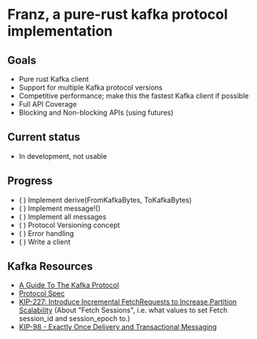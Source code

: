 # Franz, a pure-rust kafka protocol implementation

## Goals

* Pure rust Kafka client
* Support for multiple Kafka protocol versions
* Competitive performance; make this the fastest Kafka client if possible
* Full API Coverage
* Blocking and Non-blocking APIs (using futures)

## Current status

* In development, not usable

## Progress

* ( ) Implement derive(FromKafkaBytes, ToKafkaBytes)
* ( ) Implement message!()
* ( ) Implement all messages
* ( ) Protocol Versioning concept
* ( ) Error handling
* ( ) Write a client

## Kafka Resources

* [A Guide To The Kafka Protocol](https://cwiki.apache.org/confluence/display/KAFKA/A+Guide+To+The+Kafka+Protocol)
* [Protocol Spec](http://kafka.apache.org/protocol.html)
* [KIP-227: Introduce Incremental FetchRequests to Increase Partition Scalability](https://cwiki.apache.org/confluence/display/KAFKA/KIP-227%3A+Introduce+Incremental+FetchRequests+to+Increase+Partition+Scalability) (About "Fetch Sessions", i.e. what values to set Fetch session_id and session_epoch to.)
* [ KIP-98 - Exactly Once Delivery and Transactional Messaging](https://cwiki.apache.org/confluence/display/KAFKA/KIP-98+-+Exactly+Once+Delivery+and+Transactional+Messaging)
